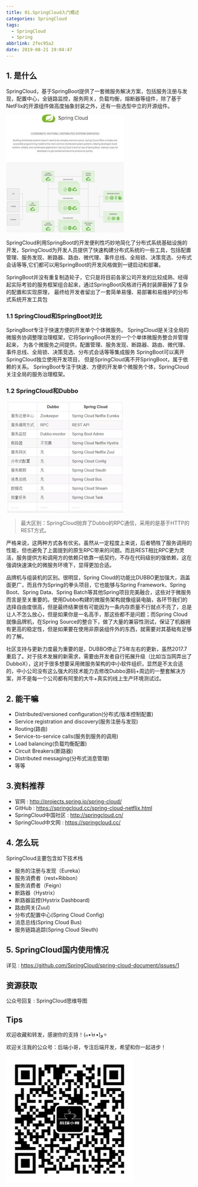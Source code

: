 ```yaml
---
title: 01.SpringCloud入门概述
categories: SpringCloud
tags:
  - SpringCloud
  - Spring
abbrlink: 2fec95a2
date: 2019-08-21 19:04:47
---
```



## 1. 是什么
SpringCloud，基于SpringBoot提供了一套微服务解决方案，包括服务注册与发现，配置中心，全链路监控，服务网关，负载均衡，熔断器等组件，除了基于NetFlix的开源组件做高度抽象封装之外，还有一些选型中立的开源组件。 

<!--more-->

![](https://raw.githubusercontent.com/lujiahao0708/PicRepo/master/blogPic/SpringCloud/%E5%B0%9A%E7%A1%85%E8%B0%B7-SpringCloud%E6%95%99%E7%A8%8B/01.SpringCloud%E5%85%A5%E9%97%A8%E6%A6%82%E8%BF%B0/1.SpringCloud%E4%BB%8B%E7%BB%8D.jpg)

SpringCloud利用SpringBoot的开发便利性巧妙地简化了分布式系统基础设施的开发，SpringCloud为开发人员提供了快速构建分布式系统的一些工具，包括配置管理、服务发现、断路器、路由、微代理、事件总线、全局锁、决策竞选、分布式会话等等,它们都可以用SpringBoot的开发风格做到一键启动和部署。 

SpringBoot并没有重复制造轮子，它只是将目前各家公司开发的比较成熟、经得起实际考验的服务框架组合起来，通过SpringBoot风格进行再封装屏蔽掉了复杂的配置和实现原理， 最终给开发者留出了一套简单易懂、易部署和易维护的分布式系统开发工具包 

### 1.1 SpringCloud和SpringBoot对比

SpringBoot专注于快速方便的开发单个个体微服务。
SpringCloud是关注全局的微服务协调整理治理框架，它将SpringBoot开发的一个个单体微服务整合并管理起来，
为各个微服务之间提供，配置管理、服务发现、断路器、路由、微代理、事件总线、全局锁、决策竞选、分布式会话等等集成服务
SpringBoot可以离开SpringCloud独立使用开发项目， 但是SpringCloud离不开SpringBoot，属于依赖的关系。
SpringBoot专注于快速、方便的开发单个微服务个体，SpringCloud关注全局的服务治理框架。

### 1.2 SpringCloud和Dubbo

![](https://raw.githubusercontent.com/lujiahao0708/PicRepo/master/blogPic/SpringCloud/%E5%B0%9A%E7%A1%85%E8%B0%B7-SpringCloud%E6%95%99%E7%A8%8B/01.SpringCloud%E5%85%A5%E9%97%A8%E6%A6%82%E8%BF%B0/2.SpringCloudvsdubbo.jpg)

> 最大区别：SpringCloud抛弃了Dubbo的RPC通信，采用的是基于HTTP的REST方式。
 
严格来说，这两种方式各有优劣。虽然从一定程度上来说，后者牺牲了服务调用的性能，但也避免了上面提到的原生RPC带来的问题。而且REST相比RPC更为灵活，服务提供方和调用方的依赖只依靠一纸契约，不存在代码级别的强依赖，这在强调快速演化的微服务环境下，显得更加合适。 
 
品牌机与组装机的区别。很明显，Spring Cloud的功能比DUBBO更加强大，涵盖面更广，而且作为Spring的拳头项目，它也能够与Spring Framework、Spring Boot、Spring Data、Spring Batch等其他Spring项目完美融合，这些对于微服务而言是至关重要的。使用Dubbo构建的微服务架构就像组装电脑，各环节我们的选择自由度很高，但是最终结果很有可能因为一条内存质量不行就点不亮了，总是让人不怎么放心，但是如果你是一名高手，那这些都不是问题；而Spring Cloud就像品牌机，在Spring Source的整合下，做了大量的兼容性测试，保证了机器拥有更高的稳定性，但是如果要在使用非原装组件外的东西，就需要对其基础有足够的了解。 
  
社区支持与更新力度最为重要的是，DUBBO停止了5年左右的更新，虽然2017.7重启了。对于技术发展的新需求，需要由开发者自行拓展升级（比如当当网弄出了DubboX），这对于很多想要采用微服务架构的中小软件组织，显然是不太合适的，中小公司没有这么强大的技术能力去修改Dubbo源码+周边的一整套解决方案，并不是每一个公司都有阿里的大牛+真实的线上生产环境测试过。

## 2. 能干嘛

- Distributed/versioned configuration(分布式/版本控制配置)
- Service registration and discovery(服务注册与发现)
- Routing(路由)
- Service-to-service calls(服务到服务的调用)
- Load balancing(负载均衡配置)
- Circuit Breakers(断路器)
- Distributed messaging(分布式消息管理)
- 等等

## 3.资料推荐

- 官网 : http://projects.spring.io/spring-cloud/
- GitHub : https://springcloud.cc/spring-cloud-netflix.html
- SpringCloud中国社区 :  http://springcloud.cn/
- SpringCloud中文网 :  https://springcloud.cc/

## 4. 怎么玩
SpringCloud主要包含如下技术栈

- 服务的注册与发现（Eureka）
- 服务消费者（rest+Ribbon）
- 服务消费者（Feign）
- 断路器（Hystrix）
- 断路器监控(Hystrix Dashboard)
- 路由网关(Zuul)
- 分布式配置中心(Spring Cloud Config)
- 消息总线(Spring Cloud Bus)
- 服务链路追踪(Spring Cloud Sleuth)

## 5. SpringCloud国内使用情况
详见 : https://github.com/SpringCloud/spring-cloud-document/issues/1

## 资源获取
公众号回复 : SpringCloud思维导图

## Tips
欢迎收藏和转发，感谢你的支持！(๑•̀ㅂ•́)و✧ 

欢迎关注我的公众号：后端小哥，专注后端开发，希望和你一起进步！

![](https://raw.githubusercontent.com/lujiahao0708/PicRepo/master/%E5%85%AC%E4%BC%97%E5%8F%B7%E4%BA%8C%E7%BB%B4%E7%A0%81.jpg)
